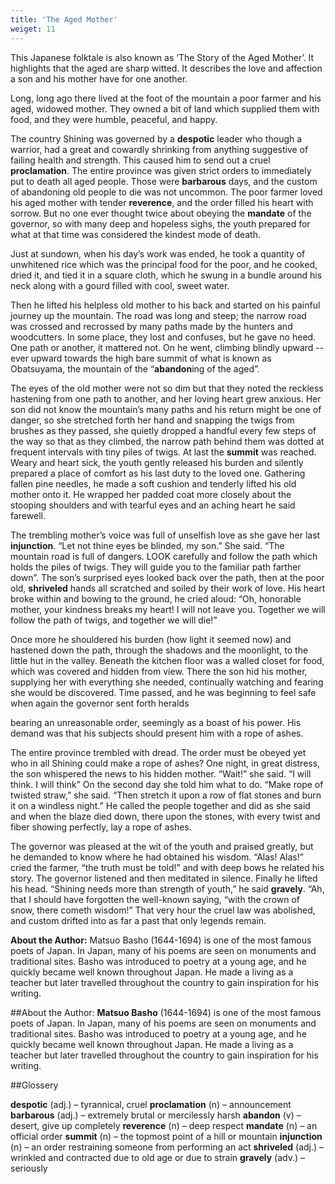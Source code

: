 ```yaml
---
title: 'The Aged Mother' 
weiget: 11
---
```


This Japanese folktale
is also known as ‘The
Story of the Aged
Mother’. It highlights
that the aged are sharp
witted. It describes the
love and affection a son and his mother
have for one another.

Long, long ago there lived at the foot of
the mountain a poor farmer and his aged,
widowed mother. They owned a bit of land
which supplied them with food, and they
were humble, peaceful, and happy.

The country Shining was governed by
a **despotic** leader who though a warrior,
had a great and cowardly shrinking from
anything suggestive of failing health and
strength. This caused him to send out a
cruel **proclamation**. The entire province
was given strict orders to immediately
put to death all aged people. Those
were **barbarous** days, and the custom of
abandoning old people to die was not
uncommon. The poor farmer loved his
aged mother with tender **reverence**, and
the order filled his heart with sorrow.
But no one ever thought twice about
obeying the **mandate** of the governor, so
with many deep and hopeless sighs, the
youth prepared for what at that time was
considered the kindest mode of death.

Just at sundown, when his day’s
work was ended, he took a quantity of
unwhitened rice which was the principal
food for the poor, and he cooked, dried
it, and tied it in a square cloth, which he
swung in a bundle around his neck along
with a gourd filled with cool, sweet water.

Then he lifted his helpless old mother to
his back and started on his painful journey
up the mountain. The road was long and
steep; the narrow road was crossed and recrossed by many paths made by the hunters
and woodcutters. In some place, they lost
and confuses, but he gave no heed. One path
or another, it mattered not. On he went,
climbing blindly upward -- ever upward
towards the high bare summit of what is
known as Obatsuyama, the mountain of
the “**abandon**ing of the aged”.

The eyes of the old mother were not
so dim but that they noted the reckless
hastening from one path to another, and
her loving heart grew anxious. Her son
did not know the mountain’s many paths
and his return might be one of danger, so
she stretched forth her hand and snapping
the twigs from brushes as they passed,
she quietly dropped a handful every few
steps of the way so that as they climbed,
the narrow path behind them was dotted
at frequent intervals with tiny piles of
twigs. At last the **summit** was reached.
Weary and heart sick, the youth gently
released his burden and silently prepared
a place of comfort as his last duty to the
loved one. Gathering fallen pine needles,
he made a soft cushion and tenderly
lifted his old mother onto it. He wrapped
her padded coat more closely about the
stooping shoulders and with tearful eyes
and an aching heart he said farewell.

The trembling mother’s voice was
full of unselfish love as she gave her last
**injunction**. “Let not thine eyes be blinded,
my son.” She said. “The mountain road
is full of dangers. LOOK carefully and
follow the path which holds the piles of
twigs. They will guide you to the familiar
path farther down”. The son’s surprised
eyes looked back over the path, then at
the poor old, **shriveled** hands all scratched
and soiled by their work of love. His heart
broke within and bowing to the ground,
he cried aloud: “Oh, honorable mother,
your kindness breaks my heart! I will not
leave you. Together we will follow the path
of twigs, and together we will die!”

Once more he shouldered his burden
(how light it seemed now) and hastened
down the path, through the shadows and
the moonlight, to the little hut in the
valley. Beneath the kitchen floor was a
walled closet for food, which was covered
and hidden from view. There the son hid
his mother, supplying her with everything
she needed, continually watching and
fearing she would be discovered. Time
passed, and he was beginning to feel safe
when again the governor sent forth heralds 

bearing an unreasonable order, seemingly
as a boast of his power. His demand was
that his subjects should present him with
a rope of ashes.

The entire province trembled with
dread. The order must be obeyed yet
who in all Shining could make a rope of
ashes? One night, in great distress, the son
whispered the news to his hidden mother.
“Wait!” she said. “I will think. I will think”
On the second day she told him what to
do. “Make rope of twisted straw,” she said.
“Then stretch it upon a row of flat stones
and burn it on a windless night.” He called
the people together and did as she said and
when the blaze died down, there upon the
stones, with every twist and fiber showing
perfectly, lay a rope of ashes.

The governor was pleased at the wit
of the youth and praised greatly, but he
demanded to know where he had obtained
his wisdom. “Alas! Alas!” cried the farmer,
“the truth must be told!” and with deep
bows he related his story. The governor
listened and then meditated in silence.
Finally he lifted his head. “Shining needs
more than strength of youth,” he said
**gravely**. “Ah, that I should have forgotten
the well-known saying, “with the crown of
snow, there cometh wisdom!” That very
hour the cruel law was abolished, and 
custom drifted into as far a past that only
legends remain.

**About the Author:**
Matsuo Basho
(1644-1694) is
one of the most
famous poets of
Japan. In Japan,
many of his
poems are seen
on monuments
and traditional sites. Basho was
introduced to poetry at a young age,
and he quickly became well known
throughout Japan. He made a living as
a teacher but later travelled throughout
the country to gain inspiration for his
writing.

##About the Author:
**Matsuo Basho**
(1644-1694) is
one of the most
famous poets of
Japan. In Japan,
many of his
poems are seen
on monuments
and traditional sites. Basho was
introduced to poetry at a young age,
and he quickly became well known
throughout Japan. He made a living as
a teacher but later travelled throughout
the country to gain inspiration for his
writing.

##Glossery

**despotic** (adj.) – tyrannical, cruel
**proclamation** (n) – announcement
**barbarous** (adj.) – extremely brutal or
mercilessly harsh
**abandon** (v) – desert, give up completely
**reverence** (n) – deep respect
**mandate** (n) – an official order
**summit** (n) – the topmost point of a hill
or mountain
**injunction** (n) – an order restraining
someone from performing an act
**shriveled** (adj.) – wrinkled and contracted
due to old age or due to strain
**gravely** (adv.) – seriously

